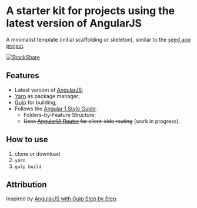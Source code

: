 # A starter kit for projects using the latest version of AngularJS

A minimalist template (initial scaffolding or skeleton), similar to the [seed app project](https://github.com/angular/angular-seed).

[![StackShare](https://img.shields.io/badge/tech-stack-0690fa.svg?style=flat)](https://stackshare.io/lackovic/angularjs-starter-kit)

## Features

* Latest version of [AngularJS](https://angularjs.org);
* [Yarn](https://yarnpkg.com/lang/en/) as package manager;
* [Gulp](https://gulpjs.com) for building;
* Follows the [Angular 1 Style Guide](https://github.com/johnpapa/angular-styleguide/tree/master/a1).
  * Folders-by-Feature Structure;
  * ~~Uses [AngularUI Router](http://angular-ui.github.io/ui-router/) for client-side routing~~ (work in progress).

## How to use

1. clone or download
2. `yarn`
3. `gulp build`

## Attribution

Inspired by [AngularJS with Gulp Step by Step](https://youtu.be/p9ZngMW80-k).
